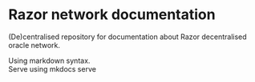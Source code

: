 # Razor network documentation

(De)centralised repository for documentation about Razor decentralised oracle network.

Using markdown syntax.\
Serve using mkdocs serve
